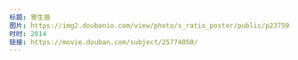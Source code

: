 ```yaml
---
标题: 寄生兽
图片: https://img2.doubanio.com/view/photo/s_ratio_poster/public/p2375921261.jpg
时时: 2014
链接: https://movie.douban.com/subject/25774050/
---
```

